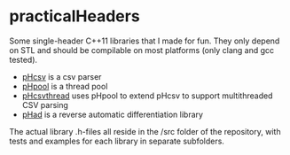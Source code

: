practicalHeaders
===============

Some single-header C++11 libraries that I made for fun. They only depend on STL and should be compilable on most platforms (only clang and gcc tested).

- [pHcsv](test_pHcsv) is a csv parser
- [pHpool](test_pHpool) is a thread pool
- [pHcsvthread](test_pHcsvthread) uses pHpool to extend pHcsv to support multithreaded CSV parsing
- [pHad](test_pHad) is a reverse automatic differentiation library

The actual library .h-files all reside in the /src folder of the repository, with tests and examples for each library in separate subfolders.
